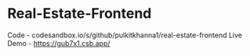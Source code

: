 # Real-Estate-Frontend
Code - codesandbox.io/s/github/pulkitkhanna1/real-estate-frontend
Live Demo - https://gub7x1.csb.app/
